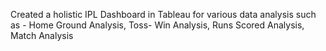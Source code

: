 Created a holistic IPL Dashboard in Tableau for various data analysis such as - Home Ground Analysis, Toss- Win Analysis, Runs Scored Analysis, Match Analysis
